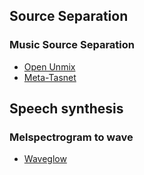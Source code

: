 ## **Source Separation**

### **Music Source Separation**

* [Open Unmix](https://sigsep.github.io/open-unmix)
* [Meta-Tasnet](https://github.com/pfnet-research/meta-tasnet)

## **Speech synthesis**

### **Melspectrogram to wave**
* [Waveglow](https://github.com/NVIDIA/waveglow)
